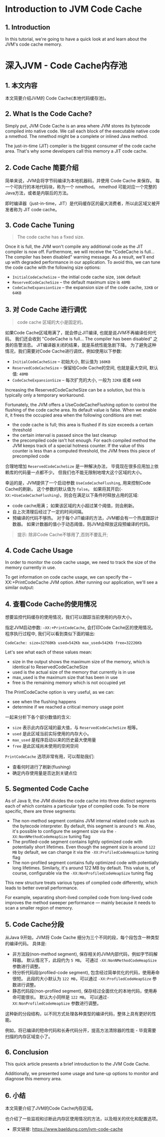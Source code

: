 # Introduction to JVM Code Cache

## 1. Introduction

In this tutorial, we're going to have a quick look at and learn about the JVM's code cache memory.

# 深入JVM - Code Cache内存池

## 1. 本文内容

本文简要介绍JVM的 Code Cache(本地代码缓存池)。

## 2. What Is the Code Cache?

Simply put, JVM Code Cache is an area where JVM stores its bytecode compiled into native code. We call each block of the executable native code a nmethod. The nmethod might be a complete or inlined Java method.

The just-in-time (JIT) compiler is the biggest consumer of the code cache area. That's why some developers call this memory a JIT code cache.

## 2. Code Cache 简要介绍

简单来说，JVM会将字节码编译为本地机器码，并使用 Code Cache 来保存。
每一个可执行的本地代码块，称为一个 nmethod。
nmethod 可能对应一个完整的Java方法，或者是内联后的方法。

即时编译器（just-in-time，JIT）是代码缓存区的最大消费者，所以此区域又被开发者称为 JIT code cache。

## 3. Code Cache Tuning

> The code cache has a fixed size.

Once it is full, the JVM won't compile any additional code as the JIT compiler is now off. Furthermore, we will receive the "CodeCache is full… The compiler has been disabled" warning message. As a result, we'll end up with degraded performance in our application. To avoid this, we can tune the code cache with the following size options:

- `InitialCodeCacheSize` – the initial code cache size, `160K` default
- `ReservedCodeCacheSize` – the default maximum size is `48MB`
- `CodeCacheExpansionSize` – the expansion size of the code cache, `32KB` or `64KB`

## 3. 对 Code Cache 进行调优

> code cache 区域的大小是固定的。

如果Code Cache区域用满了，就会停止JIT编译, 也就是说JVM不再编译任何代码。
我们还会收到 "CodeCache is full… The compiler has been disabled" 之类的告警消息。
JIT编译器关闭的结果，就是系统性能急剧下降。
为了避免这种情况，我们需要对Code Cache进行调优，例如使用以下参数:

- `InitialCodeCacheSize` – 初始大小, 默认值为 `160KB`
- `ReservedCodeCacheSize` – 保留给Code Cache的空间, 也就是最大空间, 默认值:  `48MB`
- `CodeCacheExpansionSize` – 每次扩充的大小, 一般为 `32KB` 或者 `64KB`


Increasing the ReservedCodeCacheSize can be a solution, but this is typically only a temporary workaround.

Fortunately, the JVM offers a UseCodeCacheFlushing option to control the flushing of the code cache area. Its default value is false. When we enable it, it frees the occupied area when the following conditions are met:

- the code cache is full; this area is flushed if its size exceeds a certain threshold
- the certain interval is passed since the last cleanup
- the precompiled code isn't hot enough. For each compiled method the JVM keeps track of a special hotness counter. If the value of this counter is less than a computed threshold, the JVM frees this piece of precompiled code

合理地增加 `ReservedCodeCacheSize` 是一种解决办法， 毕竟现在很多应用加上依赖库的代码量一点都不少。
但我们也不能无限制地增大这个区域的大小。

幸运的是，JVM提供了一个启动参数 `UseCodeCacheFlushing`, 用来控制Code Cache的刷新。 这个参数的默认值为 `false`。
如果将其开启(`-XX:+UseCodeCacheFlushing`)，则会在满足以下条件时释放占用的区域:

- code cache用满； 如果该区域的大小超过某个阈值，则会刷新。
- 自上次清理后经过了一定的时间间隔。
- 预编译的代码不够热。 对于每个JIT编译的方法，JVM都会有一个热度跟踪计数器。 如果计数器的值小于动态阈值，则JVM会释放这段预编译的代码。

> 提示: 除非Code Cache不够用了,否则不要乱开;

## 4. Code Cache Usage

In order to monitor the code cache usage, we need to track the size of the memory currently in use.

To get information on code cache usage, we can specify the –XX:+PrintCodeCache JVM option. After running our application, we'll see a similar output:

## 4. 查看Code Cache的使用情况

想要监控代码缓存的使用情况，我们可以跟踪当前使用的内存大小。

指定JVM启动参数: `–XX:+PrintCodeCache`, 会打印Code Cache区的使用情况。
程序执行过程中, 我们可以看到类似下面的输出:

```
CodeCache: size=32768Kb used=542Kb max_used=542Kb free=32226Kb
```

Let's see what each of these values mean:

- size in the output shows the maximum size of the memory, which is identical to ReservedCodeCacheSize
- used is the actual size of the memory that currently is in use
- max_used is the maximum size that has been in use
- free is the remaining memory which is not occupied yet

The PrintCodeCache option is very useful, as we can:

- see when the flushing happens
- determine if we reached a critical memory usage point

一起来分析下各个部分数值的含义:

- `size` 表示此内存区域的最大值，与 `ReservedCodeCacheSize` 相等。
- `used` 是此区域当前实际使用的内存大小。
- `max_used` 是程序启动以来的历史最大使用量
- `free` 是此区域尚未使用的空闲空间

`PrintCodeCache` 选项非常有用，可以帮助我们:

- 查看何时进行了刷新(flushing)
- 确定内存使用量是否达到关键点位

## 5. Segmented Code Cache

As of Java 9, the JVM divides the code cache into three distinct segments each of which contains a particular type of compiled code. To be more specific, there are three segments:

- The non-method segment contains JVM internal related code such as the bytecode interpreter. By default, this segment is around `5 MB`. Also, it's possible to configure the segment size via the `-XX:NonNMethodCodeHeapSize` tuning flag
- The profiled-code segment contains lightly optimized code with potentially short lifetimes. Even though the segment size is around `122 MB` by default, we can change it via the `-XX:ProfiledCodeHeapSize` tuning flag
- The non-profiled segment contains fully optimized code with potentially long lifetimes. Similarly, it's around 122 MB by default. This value is, of course, configurable via the `-XX:NonProfiledCodeHeapSize` tuning flag

This new structure treats various types of complied code differently, which leads to better overall performance.

For example, separating short-lived compiled code from long-lived code improves the method sweeper performance — mainly because it needs to scan a smaller region of memory.

## 5. Code Cache分段

从Java 9开始，JVM将 Code Cache 细分为三个不同的段，每个段包含一种类型的编译代码。
具体是:

- 非方法段(non-method segment), 保存相关的JVM内部代码，例如字节码解释器。 默认情况下，此段约为 `5 MB`。 可通过 `-XX:NonNMethodCodeHeapSize` 参数进行调整。
- 待分析代码段(profiled-code segment), 包含经过简单优化的代码，使用寿命很短。 此段的大小默认为 `122 MB`，可以通过 `-XX:ProfiledCodeHeapSize` 参数进行调整。
- 静态代码段(non-profiled segment), 保存经过全面优化的本地代码，使用寿命可能很长。 默认大小同样是 `122 MB`。 可以通过`-XX:NonProfiledCodeHeapSize` 参数进行调整。

这种新的分段结构，以不同方式处理各种类型的编译代码，整体上具有更好的性能。

例如，将已编译的短命代码和长寿代码分开，提高方法清除器的性能 - 毕竟需要扫描的内存区域变小了。

## 6. Conclusion

This quick article presents a brief introduction to the JVM Code Cache.

Additionally, we presented some usage and tune-up options to monitor and diagnose this memory area.

## 6. 小结

本文简要介绍了JVM的Code Cache内存区域。

也介绍了一些监视和诊断此内存区使用情况的方法，以及相关的优化和配置选项。

- 原文链接: <https://www.baeldung.com/jvm-code-cache>
